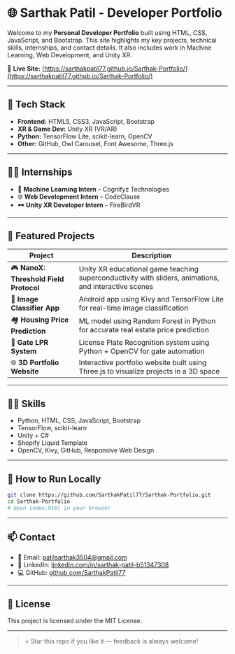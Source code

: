 # 🌐 Sarthak Patil - Developer Portfolio

Welcome to my **Personal Developer Portfolio** built using HTML, CSS, JavaScript, and Bootstrap. This site highlights my key projects, technical skills, internships, and contact details. It also includes work in Machine Learning, Web Development, and Unity XR.

🔗 **Live Site:** [https://sarthakpatil77.github.io/Sarthak-Portfolio/](https://sarthakpatil77.github.io/Sarthak-Portfolio/)

---

## 🧰 Tech Stack

- **Frontend:** HTML5, CSS3, JavaScript, Bootstrap
- **XR & Game Dev:** Unity XR (VR/AR)
- **Python:** TensorFlow Lite, scikit-learn, OpenCV
- **Other:** GitHub, Owl Carousel, Font Awesome, Three.js

---

## 🧑‍💼 Internships

- 🧠 **Machine Learning Intern** – Cognifyz Technologies  
- 🌐 **Web Development Intern** – CodeClause  
- 🕶️ **Unity XR Developer Intern** – FireBirdVR  

---

## 🚀 Featured Projects

| Project | Description |
|--------|-------------|
| 🎮 **NanoX: Threshold Field Protocol** | Unity XR educational game teaching superconductivity with sliders, animations, and interactive scenes |
| 🤖 **Image Classifier App** | Android app using Kivy and TensorFlow Lite for real-time image classification |
| 🏘️ **Housing Price Prediction** | ML model using Random Forest in Python for accurate real estate price prediction |
| 🚗 **Gate LPR System** | License Plate Recognition system using Python + OpenCV for gate automation |
| 🌐 **3D Portfolio Website** | Interactive portfolio website built using Three.js to visualize projects in a 3D space |

---

## 🧑‍🎓 Skills

- Python, HTML, CSS, JavaScript, Bootstrap
- TensorFlow, scikit-learn
- Unity + C#
- Shopify Liquid Template
- OpenCV, Kivy, GitHub, Responsive Web Design

---

## 📁 How to Run Locally

```bash
git clone https://github.com/SarthakPatil77/Sarthak-Portfolio.git
cd Sarthak-Portfolio
# Open index.html in your browser
````

---

## 📫 Contact

* 📧 Email: [patilsarthak3504@gmail.com](mailto:patilsarthak3504@gmail.com)
* 🔗 LinkedIn: [linkedin.com/in/sarthak-patil-b51347308](https://www.linkedin.com/in/sarthak-patil-b51347308/)
* 💻 GitHub: [github.com/SarthakPatil77](https://github.com/SarthakPatil77)

---

## 📜 License

This project is licensed under the MIT License.

---

> ⭐ Star this repo if you like it — feedback is always welcome!
